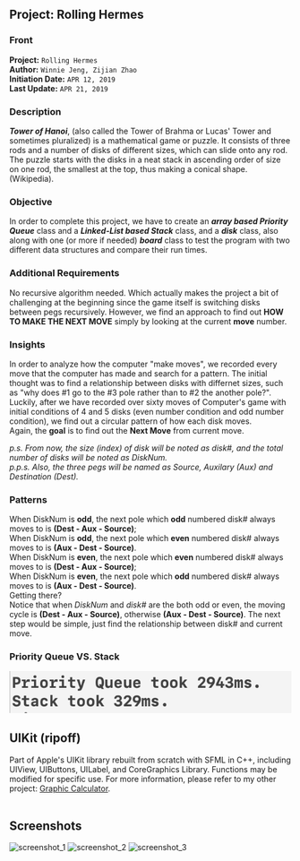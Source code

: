 ## Project: Rolling Hermes

### Front
**Project:** `Rolling Hermes`<br/>
**Author:** `Winnie Jeng, Zijian Zhao`<br/>
**Initiation Date:** `APR 12, 2019`<br/>
**Last Update:** `APR 21, 2019`<br/>

### Description
**_Tower of Hanoi_**, (also called the Tower of Brahma or Lucas' Tower and sometimes pluralized) is a mathematical game or puzzle. It consists of three rods and a number of disks of different sizes, which can slide onto any rod. The puzzle starts with the disks in a neat stack in ascending order of size on one rod, the smallest at the top, thus making a conical shape.(Wikipedia). 

### Objective
In order to complete this project, we have to create an ***array based Priority Queue*** class and a ***Linked-List based Stack*** class, and a ***disk*** class, also along with one (or more if needed) **_board_** class to test the program with two different data structures and compare their run times. 
<br/>

### Additional Requirements
No recursive algorithm needed. Which actually makes the project a bit of challenging at the beginning since the game itself is switching disks between pegs recursively. However, we find an approach to find out **HOW TO MAKE THE NEXT MOVE** simply by looking at the current **move** number.

### Insights
In order to analyze how the computer "make moves", we recorded every move that the computer has made and search for a pattern. The initial thought was to find a relationship between disks with differnet sizes, such as "why does #1 go to the #3 pole rather than to #2 the another pole?". Luckily, after we have recorded over sixty moves of Computer's game with initial conditions of 4 and 5 disks (even number condition and odd number condition), we find out a circular pattern of how each disk moves. <br/>
Again, the **goal** is to find out the **Next Move** from current move.<br/>

_p.s. From now, the size (index) of disk will be noted as disk#, and the total number of disks will be noted as DiskNum._ <br/>
_p.p.s. Also, the three pegs will be named as Source, Auxilary (Aux) and Destination (Dest)._

### Patterns 
When DiskNum is **odd**, the next pole which **odd** numbered disk# always moves to is **(Dest - Aux - Source)**; <br/>
When DiskNum is **odd**, the next pole which **even** numbered disk# always moves to is **(Aux - Dest - Source)**. <br/>
When DiskNum is **even**, the next pole which **even** numbered disk# always moves to is **(Dest - Aux - Source)**; <br/>
When DiskNum is **even**, the next pole which **odd** numbered disk# always moves to is **(Aux - Dest - Source)**.<br/>
Getting there? <br/>
Notice that when _DiskNum_ and _disk#_ are the both odd or even, the moving cycle is **(Dest - Aux - Source)**, otherwise **(Aux - Dest - Source)**. The next step would be simple, just find the relationship between disk# and current move. <br/>

### Priority Queue VS. Stack
![screenshot_0](https://github.com/winniewjeng/Rolling_Hermes/blob/master/Rolling%20Hermes/Rolling%20Hermes/UIKit/Resources/Screen%20Shot%202019-04-21%20at%2001.19.48.png)
<br/>

## UIKit (ripoff)
Part of Apple's UIKit library rebuilt from scratch with SFML in C++, including UIView, UIButtons, UILabel, and CoreGraphics Library. Functions may be modified for specific use. For more information, please refer to my other project: [Graphic Calculator](https://github.com/JackZhao98/GraphicCalculator-SFML). <br/><br/>

## Screenshots
![screenshot_1](https://github.com/JackZhao98/Rolling_Hermes/blob/master/Rolling%20Hermes/Rolling%20Hermes/UIKit/Resources/ScreenShot_3.png)
![screenshot_2](https://github.com/JackZhao98/Rolling_Hermes/blob/master/Rolling%20Hermes/Rolling%20Hermes/UIKit/Resources/ScreenShot_2.png)
![screenshot_3](https://github.com/JackZhao98/Rolling_Hermes/blob/master/Rolling%20Hermes/Rolling%20Hermes/UIKit/Resources/ScreenShot_1.png)
